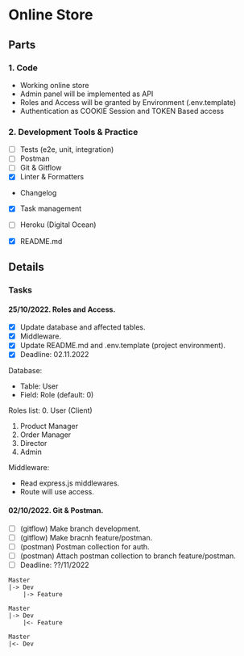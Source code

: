 # Online Store
 
## Parts

### 1. Code
- Working online store
- Admin panel will be implemented as API
- Roles and Access will be granted by Environment (.env.template)
- Authentication as COOKIE Session and TOKEN Based access

### 2. Development Tools & Practice
- [ ] Tests (e2e, unit, integration)
- [ ] Postman
- [ ] Git & Gitflow
- [x] Linter & Formatters
- Changelog
- [x] Task management
- [ ] Heroku (Digital Ocean)
- [x] README.md


## Details

### Tasks

#### 25/10/2022. Roles and Access.
- [x] Update database and affected tables.
- [x] Middleware.
- [x] Update README.md and .env.template (project environment).
- [x] Deadline: 02.11.2022

Database:
- Table: User
- Field: Role (default: 0)

Roles list:
0. User (Client)
1. Product Manager
2. Order Manager
3. Director
4. Admin

Middleware:
- Read express.js middlewares.
- Route will use access.

#### 02/10/2022. Git & Postman.
- [ ] (gitflow) Make branch development.
- [ ] (gitflow) Make bracnh feature/postman.
- [ ] (postman) Postman collection for auth.
- [ ] (postman) Attach postman collection to branch feature/postman.
- [ ] Deadline: ??/11/2022 

```
Master
|-> Dev
    |-> Feature
   
Master
|-> Dev
    |<- Feature

Master
|<- Dev
```
